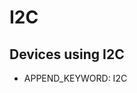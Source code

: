 <!--- Copyright (c) 2013 Gordon Williams, Pur3 Ltd. See the file LICENSE for copying permission. -->
I2C
===

Devices using I2C
---------------

* APPEND_KEYWORD: I2C
